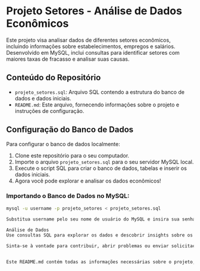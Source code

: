 # Projeto Setores - Análise de Dados Econômicos

Este projeto visa analisar dados de diferentes setores econômicos, incluindo informações sobre estabelecimentos, empregos e salários. Desenvolvido em MySQL, inclui consultas para identificar setores com maiores taxas de fracasso e analisar suas causas.

## Conteúdo do Repositório

- `projeto_setores.sql`: Arquivo SQL contendo a estrutura do banco de dados e dados iniciais.
- `README.md`: Este arquivo, fornecendo informações sobre o projeto e instruções de configuração.

## Configuração do Banco de Dados

Para configurar o banco de dados localmente:

1. Clone este repositório para o seu computador.
2. Importe o arquivo `projeto_setores.sql` para o seu servidor MySQL local.
3. Execute o script SQL para criar o banco de dados, tabelas e inserir os dados iniciais.
4. Agora você pode explorar e analisar os dados econômicos!

### Importando o Banco de Dados no MySQL:

```bash
mysql -u username -p projeto_setores < projeto_setores.sql

Substitua username pelo seu nome de usuário do MySQL e insira sua senha quando solicitado.

Análise de Dados
Use consultas SQL para explorar os dados e descobrir insights sobre os setores econômicos. As consultas fornecidas podem ajudá-lo a identificar padrões e tendências importantes para análise econômica.

Sinta-se à vontade para contribuir, abrir problemas ou enviar solicitações de pull para melhorias no projeto!


Este README.md contém todas as informações necessárias sobre o projeto, incluindo instruções de configuração, uso e análise de dados.
